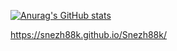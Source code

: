 
[![Anurag's GitHub stats](https://github-readme-stats.vercel.app/api?snezh88k=anuraghazra)](https://github.com/anuraghazra/github-readme-stats)


https://snezh88k.github.io/Snezh88k/


